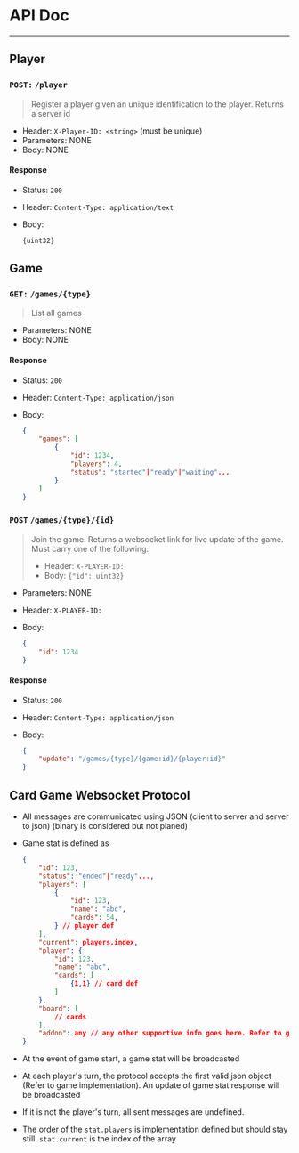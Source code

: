 # API Doc

------------------------------------------------------------------------------------------

## Player

### `POST:` `/player`

> Register a player given an unique identification to the player. Returns a server id

- Header: `X-Player-ID: <string>` (must be unique)
- Parameters: NONE
- Body: NONE

#### Response

- Status: `200`
- Header: `Content-Type: application/text`
- Body:

    ```txt
    {uint32} 
    ```

## Game

### `GET:` `/games/{type}`

> List all games

- Parameters: NONE
- Body: NONE

#### Response

- Status: `200`
- Header: `Content-Type: application/json`
- Body:

    ```json
    {
        "games": [
            {
                "id": 1234,
                "players": 4,
                "status": "started"|"ready"|"waiting"...
            }
        ]
    }
    ```

### `POST` `/games/{type}/{id}`

> Join the game. Returns a websocket link for live update of the game. Must carry one of the following:
>
> - Header: `X-PLAYER-ID:`
> - Body: `{"id": uint32}`

- Parameters: NONE
- Header: `X-PLAYER-ID:`
- Body:

    ```json
    {
        "id": 1234
    }
    ```

#### Response

- Status: `200`
- Header: `Content-Type: application/json`
- Body:

    ```json
    {
        "update": "/games/{type}/{game:id}/{player:id}"
    }
    ```

## Card Game Websocket Protocol

- All messages are communicated using JSON (client to server and server to json) (binary is considered but not planed)
- Game stat is defined as

    ```json
    {
        "id": 123,
        "status": "ended"|"ready"...,
        "players": [
            {
                "id": 123,
                "name": "abc",
                "cards": 54, 
            } // player def
        ],
        "current": players.index,
        "player": {
            "id": 123,
            "name": "abc",
            "cards": [
                {1,1} // card def
            ]
        },
        "board": [
            // cards
        ],
        "addon": any // any other supportive info goes here. Refer to game implementation
    }
    ```

- At the event of game start, a game stat will be broadcasted
- At each player's turn, the protocol accepts the first valid json object (Refer to game implementation). An update of game stat response will be broadcasted
- If it is not the player's turn, all sent messages are undefined.
- The order of the `stat.players` is implementation defined but should stay still. `stat.current` is the index of the array
